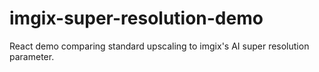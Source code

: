 # imgix-super-resolution-demo
React demo comparing standard upscaling to imgix's AI super resolution parameter.
